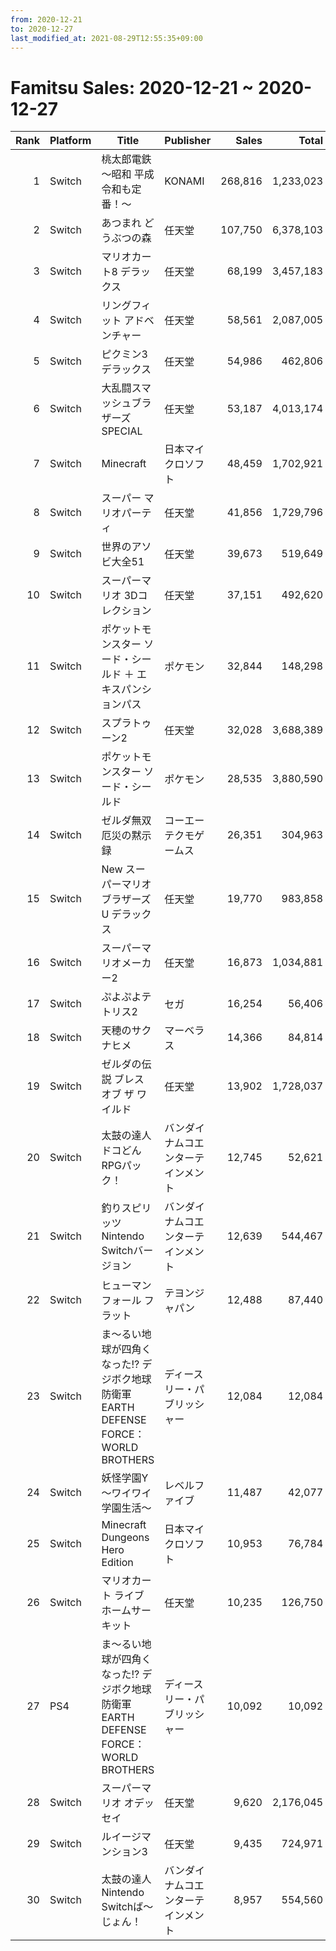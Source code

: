 ```yaml
---
from: 2020-12-21
to: 2020-12-27
last_modified_at: 2021-08-29T12:55:35+09:00
---
```

# Famitsu Sales: 2020-12-21 ~ 2020-12-27
| Rank | Platform | Title | Publisher | Sales | Total | Rate | New |
| -: | -- | -- | -- | -: | -: | -: | -- |
| 1 | Switch | 桃太郎電鉄 〜昭和 平成 令和も定番！〜 | KONAMI | 268,816 | 1,233,023 | 20% |  |
| 2 | Switch | あつまれ どうぶつの森 | 任天堂 | 107,750 | 6,378,103 | 20% |  |
| 3 | Switch | マリオカート8 デラックス | 任天堂 | 68,199 | 3,457,183 | 20% |  |
| 4 | Switch | リングフィット アドベンチャー | 任天堂 | 58,561 | 2,087,005 | 20% |  |
| 5 | Switch | ピクミン3 デラックス | 任天堂 | 54,986 | 462,806 | 20% |  |
| 6 | Switch | 大乱闘スマッシュブラザーズ SPECIAL | 任天堂 | 53,187 | 4,013,174 | 20% |  |
| 7 | Switch | Minecraft | 日本マイクロソフト | 48,459 | 1,702,921 | 20% |  |
| 8 | Switch | スーパー マリオパーティ | 任天堂 | 41,856 | 1,729,796 | 20% |  |
| 9 | Switch | 世界のアソビ大全51 | 任天堂 | 39,673 | 519,649 | 20% |  |
| 10 | Switch | スーパーマリオ 3Dコレクション | 任天堂 | 37,151 | 492,620 | 20% |  |
| 11 | Switch | ポケットモンスター ソード・シールド ＋ エキスパンションパス | ポケモン | 32,844 | 148,298 | 40% |  |
| 12 | Switch | スプラトゥーン2 | 任天堂 | 32,028 | 3,688,389 | 20% |  |
| 13 | Switch | ポケットモンスター ソード・シールド | ポケモン | 28,535 | 3,880,590 | 20% |  |
| 14 | Switch | ゼルダ無双 厄災の黙示録 | コーエーテクモゲームス | 26,351 | 304,963 | 20% |  |
| 15 | Switch | New スーパーマリオブラザーズ U デラックス | 任天堂 | 19,770 | 983,858 | 20% |  |
| 16 | Switch | スーパーマリオメーカー2 | 任天堂 | 16,873 | 1,034,881 | 20% |  |
| 17 | Switch | ぷよぷよテトリス2 | セガ | 16,254 | 56,406 | 40% |  |
| 18 | Switch | 天穂のサクナヒメ | マーベラス | 14,366 | 84,814 | 20% | **New** |
| 19 | Switch | ゼルダの伝説 ブレス オブ ザ ワイルド | 任天堂 | 13,902 | 1,728,037 | 20% |  |
| 20 | Switch | 太鼓の達人 ドコどんRPGパック！ | バンダイナムコエンターテインメント | 12,745 | 52,621 | 40% |  |
| 21 | Switch | 釣りスピリッツ Nintendo Switchバージョン | バンダイナムコエンターテインメント | 12,639 | 544,467 | 20% |  |
| 22 | Switch | ヒューマン フォール フラット | テヨンジャパン | 12,488 | 87,440 | 20% |  |
| 23 | Switch | ま〜るい地球が四角くなった!? デジボク地球防衛軍 EARTH DEFENSE FORCE： WORLD BROTHERS | ディースリー・パブリッシャー | 12,084 | 12,084 | 60% | **New** |
| 24 | Switch | 妖怪学園Y 〜ワイワイ学園生活〜 | レベルファイブ | 11,487 | 42,077 | 40% |  |
| 25 | Switch | Minecraft Dungeons Hero Edition | 日本マイクロソフト | 10,953 | 76,784 | 40% |  |
| 26 | Switch | マリオカート ライブ ホームサーキット | 任天堂 | 10,235 | 126,750 | 40% |  |
| 27 | PS4 | ま〜るい地球が四角くなった!? デジボク地球防衛軍 EARTH DEFENSE FORCE： WORLD BROTHERS | ディースリー・パブリッシャー | 10,092 | 10,092 | 40% | **New** |
| 28 | Switch | スーパーマリオ オデッセイ | 任天堂 | 9,620 | 2,176,045 | 20% |  |
| 29 | Switch | ルイージマンション3 | 任天堂 | 9,435 | 724,971 | 20% |  |
| 30 | Switch | 太鼓の達人 Nintendo Switchば〜じょん！ | バンダイナムコエンターテインメント | 8,957 | 554,560 | 20% |  |
